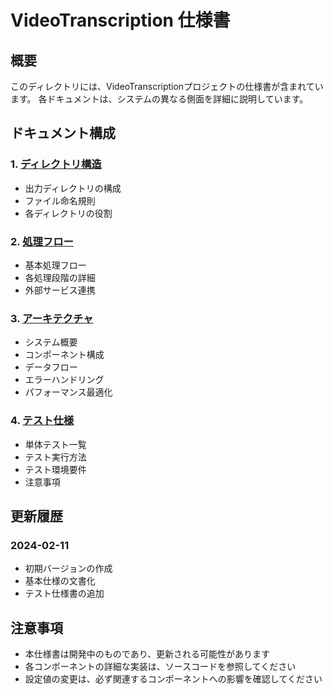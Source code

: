 # VideoTranscription 仕様書

## 概要

このディレクトリには、VideoTranscriptionプロジェクトの仕様書が含まれています。
各ドキュメントは、システムの異なる側面を詳細に説明しています。

## ドキュメント構成

### 1. [ディレクトリ構造](./directory_structure.md)
- 出力ディレクトリの構成
- ファイル命名規則
- 各ディレクトリの役割

### 2. [処理フロー](./processing_flow.md)
- 基本処理フロー
- 各処理段階の詳細
- 外部サービス連携

### 3. [アーキテクチャ](./architecture.md)
- システム概要
- コンポーネント構成
- データフロー
- エラーハンドリング
- パフォーマンス最適化

### 4. [テスト仕様](./test_specifications.md)
- 単体テスト一覧
- テスト実行方法
- テスト環境要件
- 注意事項

## 更新履歴

### 2024-02-11
- 初期バージョンの作成
- 基本仕様の文書化
- テスト仕様書の追加

## 注意事項

- 本仕様書は開発中のものであり、更新される可能性があります
- 各コンポーネントの詳細な実装は、ソースコードを参照してください
- 設定値の変更は、必ず関連するコンポーネントへの影響を確認してください 
